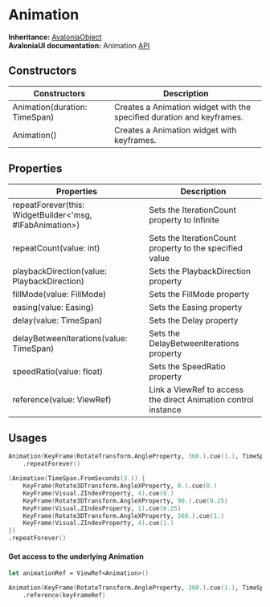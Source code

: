 # Animation

**Inheritance:** [AvaloniaObject](https://reference.avaloniaui.net/api/Avalonia/AvaloniaObject/)\
**AvaloniaUI documentation:** Animation [API](https://reference.avaloniaui.net/api/Avalonia.Animation/Animation/)

## Constructors

| Constructors                  | Description                                                           |
| ----------------------------- | --------------------------------------------------------------------- |
| Animation(duration: TimeSpan) | Creates a Animation widget with the specified duration and keyframes. |
| Animation()                   | Creates a Animation widget with keyframes.                            |

## Properties

| Properties                                               | Description                                                    |
| -------------------------------------------------------- | -------------------------------------------------------------- |
| repeatForever(this: WidgetBuilder<'msg, #IFabAnimation>) | Sets the IterationCount property to Infinite                   |
| repeatCount(value: int)                                  | Sets the IterationCount property to the specified value        |
| playbackDirection(value: PlaybackDirection)              | Sets the PlaybackDirection property                            |
| fillMode(value: FillMode)                                | Sets the FillMode property                                     |
| easing(value: Easing)                                    | Sets the Easing property                                       |
| delay(value: TimeSpan)                                   | Sets the Delay property                                        |
| delayBetweenIterations(value: TimeSpan)                  | Sets the DelayBetweenIterations property                       |
| speedRatio(value: float)                                 | Sets the SpeedRatio property                                   |
| reference(value: ViewRef)                                | Link a ViewRef to access the direct Animation control instance |

## Usages

```fsharp
Animation(KeyFrame(RotateTransform.AngleProperty, 360.).cue(1.), TimeSpan.FromSeconds(2.))
    .repeatForever()

(Animation(TimeSpan.FromSeconds(3.)) {
    KeyFrame(Rotate3DTransform.AngleXProperty, 0.).cue(0.)
    KeyFrame(Visual.ZIndexProperty, 4).cue(0.)
    KeyFrame(Rotate3DTransform.AngleXProperty, 90.).cue(0.25)
    KeyFrame(Visual.ZIndexProperty, 1).cue(0.25)
    KeyFrame(Rotate3DTransform.AngleXProperty, 360.).cue(1.)
    KeyFrame(Visual.ZIndexProperty, 4).cue(1.)
})
.repeatForever()

```

#### Get access to the underlying Animation

```fsharp
let animationRef = ViewRef<Animation>()

Animation(KeyFrame(RotateTransform.AngleProperty, 360.).cue(1.), TimeSpan.FromSeconds(2.))
    .reference(keyFrameRef)
```
